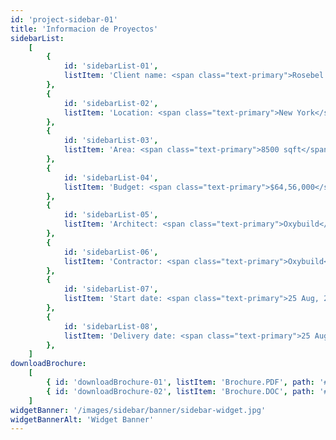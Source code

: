 ```yaml
---
id: 'project-sidebar-01'
title: 'Informacion de Proyectos'
sidebarList:
    [
        {
            id: 'sidebarList-01',
            listItem: 'Client name: <span class="text-primary">Rosebel Group</span>',
        },
        {
            id: 'sidebarList-02',
            listItem: 'Location: <span class="text-primary">New York</span>',
        },
        {
            id: 'sidebarList-03',
            listItem: 'Area: <span class="text-primary">8500 sqft</span>',
        },
        {
            id: 'sidebarList-04',
            listItem: 'Budget: <span class="text-primary">$64,56,000</span>',
        },
        {
            id: 'sidebarList-05',
            listItem: 'Architect: <span class="text-primary">Oxybuild</span>',
        },
        {
            id: 'sidebarList-06',
            listItem: 'Contractor: <span class="text-primary">Oxybuild</span>',
        },
        {
            id: 'sidebarList-07',
            listItem: 'Start date: <span class="text-primary">25 Aug, 2020</span>',
        },
        {
            id: 'sidebarList-08',
            listItem: 'Delivery date: <span class="text-primary">25 Aug, 2022</span>',
        },
    ]
downloadBrochure:
    [
        { id: 'downloadBrochure-01', listItem: 'Brochure.PDF', path: '#' },
        { id: 'downloadBrochure-02', listItem: 'Brochure.DOC', path: '#' },
    ]
widgetBanner: '/images/sidebar/banner/sidebar-widget.jpg'
widgetBannerAlt: 'Widget Banner'
---
```

